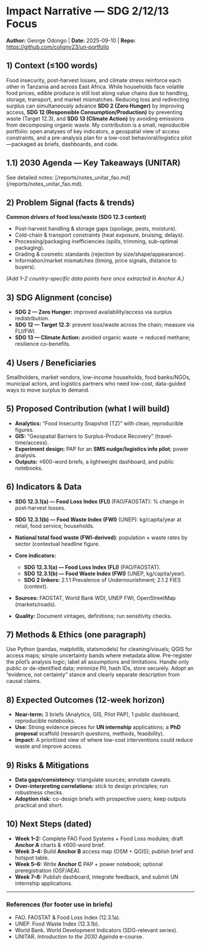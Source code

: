 # Impact Narrative — SDG 2/12/13 Focus
**Author:** George Odongo  |  **Date:** 2025-09-10  |  **Repo:** <https://github.com/coligny23/un-portfolio>

## 1) Context (≤100 words)
Food insecurity, post-harvest losses, and climate stress reinforce each other in Tanzania and across East Africa. While households face volatile food prices, edible produce is still lost along value chains due to handling, storage, transport, and market mismatches. Reducing loss and redirecting surplus can simultaneously advance **SDG 2 (Zero Hunger)** by improving access, **SDG 12 (Responsible Consumption/Production)** by preventing waste (Target 12.3), and **SDG 13 (Climate Action)** by avoiding emissions from decomposing organic waste. My contribution is a small, reproducible portfolio: open analyses of key indicators, a geospatial view of access constraints, and a pre-analysis plan for a low-cost behavioral/logistics pilot—packaged as briefs, dashboards, and code.
## 1.1) 2030 Agenda — Key Takeaways (UNITAR)
See detailed notes: [/reports/notes_unitar_fao.md] (/reports/notes_unitar_fao.md).

## 2) Problem Signal (facts & trends)
**Common drivers of food loss/waste (SDG 12.3 context)**
- Post-harvest handling & storage gaps (spoilage, pests, moisture).
- Cold-chain & transport constraints (heat exposure, bruising, delays).
- Processing/packaging inefficiencies (spills, trimming, sub-optimal packaging).
- Grading & cosmetic standards (rejection by size/shape/appearance).
- Information/market mismatches (timing, price signals, distance to buyers).

*(Add 1–2 country-specific data points here once extracted in Anchor A.)*

## 3) SDG Alignment (concise)
- **SDG 2 — Zero Hunger:** improved availability/access via surplus redistribution.  
- **SDG 12 — Target 12.3:** prevent loss/waste across the chain; measure via FLI/FWI.  
- **SDG 13 — Climate Action:** avoided organic waste → reduced methane; resilience co-benefits.

## 4) Users / Beneficiaries
Smallholders, market vendors, low-income households, food banks/NGOs, municipal actors, and logistics partners who need low-cost, data-guided ways to move surplus to demand.

## 5) Proposed Contribution (what I will build)
- **Analytics:** “Food Insecurity Snapshot (TZ)” with clean, reproducible figures.  
- **GIS:** “Geospatial Barriers to Surplus-Produce Recovery” (travel-time/access).  
- **Experiment design:** PAP for an **SMS nudge/logistics info pilot**; power analysis.  
- **Outputs:** ≤600-word briefs, a lightweight dashboard, and public notebooks.

## 6) Indicators & Data
- **SDG 12.3.1(a) — Food Loss Index (FLI)** (FAO/FAOSTAT): % change in post-harvest losses.
- **SDG 12.3.1(b) — Food Waste Index (FWI)** (UNEP): kg/capita/year at retail, food service, households.
- **National total food waste (FWI-derived)**: population × waste rates by sector (contextual headline figure.

- **Core indicators:**  
  - **SDG 12.3.1(a) — Food Loss Index (FLI)** (FAO/FAOSTAT).  
  - **SDG 12.3.1(b) — Food Waste Index (FWI)** (UNEP, kg/capita/year).  
  - **SDG 2 linkers:** 2.1.1 Prevalence of Undernourishment; 2.1.2 FIES (context).  
- **Sources:** FAOSTAT, World Bank WDI, UNEP FWI, OpenStreetMap (markets/roads).  
- **Quality:** Document vintages, definitions; run sensitivity checks.

## 7) Methods & Ethics (one paragraph)
Use Python (pandas, matplotlib, statsmodels) for cleaning/visuals; QGIS for access maps; simple uncertainty bands where metadata allow. Pre-register the pilot’s analysis logic; label all assumptions and limitations. Handle only public or de-identified data; minimize PII, hash IDs, store securely. Adopt an “evidence, not certainty” stance and clearly separate description from causal claims.

## 8) Expected Outcomes (12-week horizon)
- **Near-term:** 3 briefs (Analytics, GIS, Pilot PAP), 1 public dashboard, reproducible notebooks.  
- **Use:** Strong evidence pieces for **UN internship** applications; a **PhD proposal** scaffold (research questions, methods, feasibility).  
- **Impact:** A prioritized view of where low-cost interventions could reduce waste and improve access.

## 9) Risks & Mitigations
- **Data gaps/consistency:** triangulate sources; annotate caveats.  
- **Over-interpreting correlations:** stick to design principles; run robustness checks.  
- **Adoption risk:** co-design briefs with prospective users; keep outputs practical and short.

## 10) Next Steps (dated)
- **Week 1–2:** Complete FAO Food Systems + Food Loss modules; draft **Anchor A** charts & ≤600-word brief.  
- **Week 3–4:** Build **Anchor B** access map (OSM + QGIS); publish brief and hotspot table.  
- **Week 5–6:** Write **Anchor C** PAP + power notebook; optional preregistration (OSF/AEA).  
- **Week 7–8:** Publish dashboard, integrate feedback, and submit UN internship applications.

---

### References (for footer use in briefs)
- FAO. FAOSTAT & Food Loss Index (12.3.1a).  
- UNEP. Food Waste Index (12.3.1b).  
- World Bank. World Development Indicators (SDG-relevant series).  
- UNITAR. *Introduction to the 2030 Agenda* e-course.
